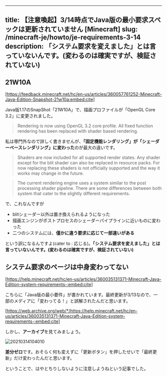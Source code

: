 
---
title: 【注意喚起】3/14時点でJava版の最小要求スペックは更新されていません [Minecraft]
slug: /minecraft-je/howto/je-requirements-3-14
description: 「システム要求を変えました」とは言っていないんです。(変わるのは確実ですが、検証されていない)
---

## 21W10A

[https://feedback.minecraft.net/hc/en-us/articles/360057761252-Minecraft-Java-Edition-Snapshot-21w10a:embed:cite]

Java版1.17のSnapShot「21W10A」で、描画プロファイルが「OpenGL Core 3.2」に変更されました。

>Rendering is now using OpenGL 3.2 core profile. All fixed function rendering has been replaced with shader based rendering.

私は専門外なので詳しく書きませんが、**「固定機能レンダリング」が「シェーダーベースレンダリング」に変わった**のが最大の違いです。

>Shaders are now included for all supported render states. Any shader except for the blit shader can also be replaced in resource packs. For now replacing these shaders is not officially supported and the way it works may change in the future.

>The current rendering engine uses a system similar to the post processing shader pipeline. There are some differences between both system that cater to the slightly different requirements.

で、これなんですが

- blitシェーダー以外は置き換えられるようになった
- 描画エンジンがポストプロセスのシェーダーパイプラインに近いものに変わった
- 二つのシステムには、**僅かに違う要求に応じて一部違いがある**

という訳になるんですよ(cater to : 応じる)。**「システム要求を変えました」とは言っていないんです。(変わるのは確実ですが、検証されていない)**

## システム要求のページは中身変わってない

[https://help.minecraft.net/hc/en-us/articles/360035131371-Minecraft-Java-Edition-system-requirements-:embed:cite]

こちらに「Java版の最小要件」が書かれています。最終更新が3/13なので、一部のメディアに「変わってる！」と誤解されたんだと思います。

[https://web.archive.org/web/*/https://help.minecraft.net/hc/en-us/articles/360035131371-Minecraft-Java-Edition-system-requirements-:embed:cite]

しかし、**アーカイブ**を見てみましょう。

![20210314104010](//images.ctfassets.net/44sq8tmkumx2/6hnV1tZ3kxzPH1MiCdiGpB/415d0feb8e8525db9ccafe33efe2449a/20210314104010.png)

**差分ゼロ**です。おそらく何も変えずに「更新ボタン」を押したせいで「最終更新」だけ変わったんだと思います。

ということで、はやとちりしないように注意しようねという記事でした。